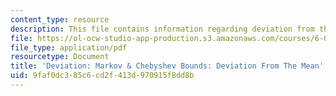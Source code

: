 ```yaml
---
content_type: resource
description: This file contains information regarding deviation from the mean.
file: https://ol-ocw-studio-app-production.s3.amazonaws.com/courses/6-042j-mathematics-for-computer-science-spring-2015/9faf0dc385c6cd2f413d970915f8dd8b_MIT6_042JS15_DeviatTheMean.pdf
file_type: application/pdf
resourcetype: Document
title: 'Deviation: Markov & Chebyshev Bounds: Deviation From The Mean'
uid: 9faf0dc3-85c6-cd2f-413d-970915f8dd8b
---
```

